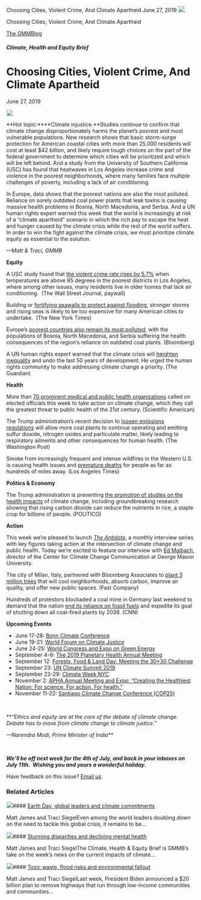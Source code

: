 



Choosing Cities, Violent Crime, And Climate Apartheid
June 27, 2019
![](data:image/gif;base64,R0lGODlhAQABAAAAACH5BAEKAAEALAAAAAABAAEAAAICTAEAOw==)![](https://www.gmmb.com/wp-content/uploads/2020/11/07-11-2019.jpeg)



Choosing Cities, Violent Crime, And Climate Apartheid





 [The GMMBlog](/blog/)



##### Climate, Health and Equity Brief

 Choosing Cities, Violent Crime, And Climate Apartheid
=====================================================


June 27, 2019



![](data:image/gif;base64,R0lGODlhAQABAAAAACH5BAEKAAEALAAAAAABAAEAAAICTAEAOw==)![](https://www.gmmb.com/wp-content/uploads/2020/11/07-11-2019-552x552.jpeg) 


**Hot topic:****Climate injustice.**Studies continue to confirm that climate change disproportionately harms the planet’s poorest and most vulnerable populations. New research shows that basic storm-surge protection for American coastal cities with more than 25,000 residents will cost at least $42 billion, and likely require tough choices on the part of the federal government to determine which cities will be prioritized and which will be left behind. And a study from the University of Southern California (USC) has found that heatwaves in Los Angeles increase crime and violence in the poorest neighborhoods, where many families face multiple challenges of poverty, including a lack of air conditioning.


In Europe, data shows that the poorest nations are also the most polluted. Reliance on sorely outdated coal power plants that leak toxins is causing massive health problems in Bosnia, North Macedonia, and Serbia. And a UN human rights expert warned this week that the world is increasingly at risk of a “climate apartheid” scenario in which the rich pay to escape the heat and hunger caused by the climate crisis while the rest of the world suffers. In order to win the fight against the climate crisis, we must prioritize climate equity as essential to the solution.


*—Matt & Traci, GMMB*


**Equity**  

A USC study found that [the violent crime rate rises by 5.7%](https://www.wsj.com/articles/los-angeles-heat-wave-could-lead-to-crime-wave-in-poor-neighborhoods-study-says-11561392032?mod=searchresults&page=1&pos=4) when temperatures are above 85 degrees in the poorest districts in Los Angeles, where among other issues, many residents live in older homes that lack air conditioning.  (The Wall Street Journal, paywall)


Building or [fortifying seawalls to protect against flooding](https://www.nytimes.com/2019/06/19/climate/seawalls-cities-cost-climate-change.html), stronger storms and rising seas is likely to be too expensive for many American cities to undertake.  (The New York Times)


Europe’s [poorest countries also remain its most polluted](https://www.bloomberg.com/news/features/2019-06-21/pollution-is-choking-europe-s-poorest-region), with the populations of Bosnia, North Macedonia, and Serbia suffering the health consequences of the region’s reliance on outdated coal plants. (Bloomberg)


A UN human rights expert warned that the climate crisis will [heighten inequality](https://amp.theguardian.com/environment/2019/jun/25/climate-apartheid-united-nations-expert-says-human-rights-may-not-survive-crisis?CMP=Share_iOSApp_Other&__twitter_impression=true) and undo the last 50 years of development. He urged the human rights community to make addressing climate change a priority. (The Guardian)


**Health**  

More than [70 prominent medical and public health organizations](https://www.scientificamerican.com/article/major-medical-groups-release-call-to-action-on-climate-change/) called on elected officials this week to take action on climate change, which they call the greatest threat to public health of the 21st century. (Scientific American)


The Trump administration’s recent decision to [loosen emissions regulations](https://www.washingtonpost.com/news/powerpost/paloma/the-health-202/2019/06/20/the-health-202-trump-s-climate-rule-rollback-could-undermine-public-health/5d0a7312a7a0a47d87c56d61/?utm_term=.0381e5bdb24d) will allow more coal plants to continue operating and emitting sulfur dioxide, nitrogen oxides and particulate matter, likely leading to respiratory ailments and other consequences for human health. (The Washington Post)


Smoke from increasingly frequent and intense wildfires in the Western U.S. is causing health issues and [premature deaths](https://www.latimes.com/science/environment/wildfires-climate-change-shorter-lives-americans-story.html) for people as far as hundreds of miles away. (Los Angeles Times)


**Politics & Economy**  

The Trump administration is preventing [the promotion of studies on the health impacts](https://www.politico.com/story/2019/06/23/agriculture-department-climate-change-1376413) of climate change, including groundbreaking research showing that rising carbon dioxide can reduce the nutrients in rice, a staple crop for billions of people. (POLITICO)


**Action**  

This week we’re pleased to launch [*The Antidote*](https://www.gmmb.com/news/climate-health-and-equity-ed-maibach-and-communicating-climate-change), a monthly interview series with key figures taking action at the intersection of climate change and public health. Today we’re excited to feature our interview with [Ed Maibach](http://www.climatechangecommunication.org/portfolio-view/edward-maibach-4/), director of the Center for Climate Change Communication at George Mason University.


The city of Milan, Italy, partnered with Bloomberg Associates to [plant 3 million trees](https://www.fastcompany.com/90357257/milan-is-embarking-on-a-bold-plan-to-plant-3-million-trees) that will cool neighborhoods, absorb carbon, improve air quality, and offer new public spaces. (Fast Company)


Hundreds of protestors blockaded a coal mine in Germany last weekend to demand that the nation [end its reliance on fossil fuels](https://www.cnn.com/2019/06/23/europe/germany-climate-protest-garzweiler-coal-mine-intl-scli-grm/index.html) and expedite its goal of shutting down all coal-fired plants by 2038. (CNN)


**Upcoming Events**


* June 17-28: [Bonn Climate Conference](https://unfccc.int/SB-50)
* June 19-21: [World Forum on Climate Justice](https://www.elsevier.com/events/conferences/world-forum-on-climate-justice)
* June 24-25: [World Congress and Expo on Green Energy](https://greenenergy.environmentalconferences.org/)
* September 4-6: [The 2019 Planetary Health Annual Meeting](https://planetaryhealthannualmeeting.org/)
* September 12: [Forests, Food & Land Day: Meeting the 30×30 Challenge](https://climatelandchallenge.org/)
* September 23: [UN Climate Summit 2019](http://www.un.org/en/climatechange/)
* September 23-29: [Climate Week NYC](https://www.climateweeknyc.org/climate-week-nyc-2019)
* November 2: [APHA Annual Meeting and Expo: “Creating the Healthiest Nation: For science. For action. For health.”](https://www.apha.org/events-and-meetings/apha-calendar/2019/apha-annual-meeting-and-expo)
* November 11-22: [Santiago Climate Change Conference (COP25)](https://sdg.iisd.org/events/unfccc-cop-25/)


 


***“Ethics and equity are at the core of the debate of climate change. Debate has to move from climate change to climate justice.”*  

*—Narendra Modi, Prime Minister of India***


 


***We’ll be off next week for the 4th of July, and back in your inboxes on July 11th.  Wishing you and yours a wonderful holiday.***


Have feedback on this issue? [Email us](mailto:traci.siegel@gmmb.com?subject=CH&E%20Feedback&E%20Brief%20Feedback&E%20Brief%20Feedbac&E%20Brief%20Feedba&E%20Brief%20Feedb&E%20Brief%20Feed&E%20Brief%20Fee&E%20Brief%20Fe&E%20Brief%20F&E%20Brief%20&E%20Brief&E%20Brie&E%20Bri&E%20Br&E%20B&E%20&E&).









### Related Articles

![](data:image/gif;base64,R0lGODlhAQABAAAAACH5BAEKAAEALAAAAAABAAEAAAICTAEAOw==)![](https://www.gmmb.com/wp-content/uploads/2021/04/b5197d82-9fb4-4c84-a8d9-e468348c4c67-380x200.jpg)#### [Earth Day, global leaders and climate commitments](https://www.gmmb.com/news/earth-day-global-leaders-and-climate-commitments/)

Matt James and Traci SiegelEven among the world leaders doubling down on the need to tackle this global crisis, it remains to be…

![](data:image/gif;base64,R0lGODlhAQABAAAAACH5BAEKAAEALAAAAAABAAEAAAICTAEAOw==)![](https://www.gmmb.com/wp-content/uploads/2021/04/4.16header-380x200.png)#### [Stunning disparities and declining mental health](https://www.gmmb.com/news/stunning-disparities-and-declining-mental-health/)

Matt James and Traci SiegelThe Climate, Health & Equity Brief is GMMB’s take on the week’s news on the current impacts of climate…

![](data:image/gif;base64,R0lGODlhAQABAAAAACH5BAEKAAEALAAAAAABAAEAAAICTAEAOw==)![](https://www.gmmb.com/wp-content/uploads/2021/04/Picture1-380x200.jpg)#### [Toxic waste, flood risks and environmental fallout](https://www.gmmb.com/news/toxic-waste-flood-risks-and-environmental-fallout/)

Matt James and Traci SiegelLast week, President Biden announced a $20 billion plan to remove highways that run through low-income communities and communities…




